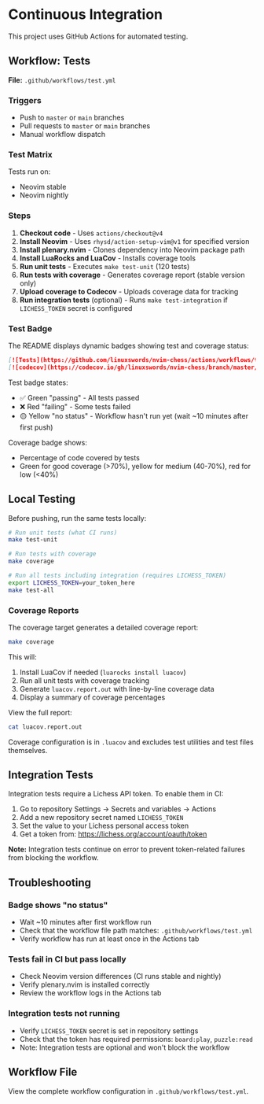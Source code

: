 # Continuous Integration

This project uses GitHub Actions for automated testing.

## Workflow: Tests

**File:** `.github/workflows/test.yml`

### Triggers
- Push to `master` or `main` branches
- Pull requests to `master` or `main` branches
- Manual workflow dispatch

### Test Matrix
Tests run on:
- Neovim stable
- Neovim nightly

### Steps

1. **Checkout code** - Uses `actions/checkout@v4`
2. **Install Neovim** - Uses `rhysd/action-setup-vim@v1` for specified version
3. **Install plenary.nvim** - Clones dependency into Neovim package path
4. **Install LuaRocks and LuaCov** - Installs coverage tools
5. **Run unit tests** - Executes `make test-unit` (120 tests)
6. **Run tests with coverage** - Generates coverage report (stable version only)
7. **Upload coverage to Codecov** - Uploads coverage data for tracking
8. **Run integration tests** (optional) - Runs `make test-integration` if `LICHESS_TOKEN` secret is configured

### Test Badge

The README displays dynamic badges showing test and coverage status:

```markdown
[![Tests](https://github.com/linuxswords/nvim-chess/actions/workflows/test.yml/badge.svg)](https://github.com/linuxswords/nvim-chess/actions/workflows/test.yml)
[![codecov](https://codecov.io/gh/linuxswords/nvim-chess/branch/master/graph/badge.svg)](https://codecov.io/gh/linuxswords/nvim-chess)
```

Test badge states:
- ✅ Green "passing" - All tests passed
- ❌ Red "failing" - Some tests failed
- 🟡 Yellow "no status" - Workflow hasn't run yet (wait ~10 minutes after first push)

Coverage badge shows:
- Percentage of code covered by tests
- Green for good coverage (>70%), yellow for medium (40-70%), red for low (<40%)

## Local Testing

Before pushing, run the same tests locally:

```bash
# Run unit tests (what CI runs)
make test-unit

# Run tests with coverage
make coverage

# Run all tests including integration (requires LICHESS_TOKEN)
export LICHESS_TOKEN=your_token_here
make test-all
```

### Coverage Reports

The coverage target generates a detailed coverage report:

```bash
make coverage
```

This will:
1. Install LuaCov if needed (`luarocks install luacov`)
2. Run all unit tests with coverage tracking
3. Generate `luacov.report.out` with line-by-line coverage data
4. Display a summary of coverage percentages

View the full report:
```bash
cat luacov.report.out
```

Coverage configuration is in `.luacov` and excludes test utilities and test files themselves.

## Integration Tests

Integration tests require a Lichess API token. To enable them in CI:

1. Go to repository Settings → Secrets and variables → Actions
2. Add a new repository secret named `LICHESS_TOKEN`
3. Set the value to your Lichess personal access token
4. Get a token from: https://lichess.org/account/oauth/token

**Note:** Integration tests continue on error to prevent token-related failures from blocking the workflow.

## Troubleshooting

### Badge shows "no status"
- Wait ~10 minutes after first workflow run
- Check that the workflow file path matches: `.github/workflows/test.yml`
- Verify workflow has run at least once in the Actions tab

### Tests fail in CI but pass locally
- Check Neovim version differences (CI runs stable and nightly)
- Verify plenary.nvim is installed correctly
- Review the workflow logs in the Actions tab

### Integration tests not running
- Verify `LICHESS_TOKEN` secret is set in repository settings
- Check that the token has required permissions: `board:play`, `puzzle:read`
- Note: Integration tests are optional and won't block the workflow

## Workflow File

View the complete workflow configuration in `.github/workflows/test.yml`.
